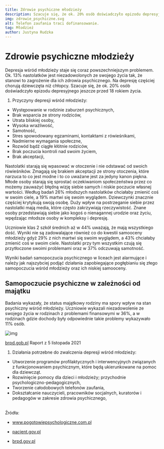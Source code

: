 ```yaml
---
title: Zdrowie psychiczne młodzieży
description: Szacuje się, że ok. 20% osób doświadczyło epizodu depresyjnego jeszcze przed 18 rokiem życia.
img: zdrowie_psychiczne.svg
alt: Telefon zaufania traci dofinansowanie.
tag: Młodzież
author: Justyna Rudzka
---
```



# Zdrowie psychiczne młodzieży

Depresja wśród młodzieży staje się coraz powszechniejszym problemem. Ok. 13% nastolatków jest niezadowolonych ze swojego życia tak, że stanowi to zagrożenie dla ich zdrowia psychicznego. Na depresję częściej chorują dziewczęta niż chłopcy. Szacuje się, że ok. 20% osób doświadczyło epizodu depresyjnego jeszcze przed 18 rokiem życia.

1. Przyczyny depresji wśród młodzieży:
- Występowanie w rodzinie zaburzeń psychicznych,
- Brak wsparcia ze strony rodziców,
- Utrata bliskiej osoby,
- Wysoka wrażliwość,
- Samotność,
- Stres spowodowany egzaminami, kontaktami z rówieśnikami,
- Nadmierne wymagania społeczne,
- Rozwód bądź ciągłe kłótnie rodziców,
- Brak poczucia kontroli nad swoim życiem,
- Brak akceptacji,


Nastolatki starają się wpasować w otoczenie i nie odstawać od swoich rówieśników. Zmagają się brakiem akceptacji ze strony otoczenia, które narzuca to co jest modne i to co uważane jest za jedyny kanon piękna. Młode osoby starają się sprostać oczekiwaniom społeczeństwa przez co możemy zauważyć błędną wizję siebie samych i niskie poczucie własnej wartości. Według badań 26% młodszych nastolatków chciałaby zmienić coś w swoim ciele, a 19% martwi się swoim wyglądem. Dziewczynki znacznie częściej krytykują swoją osobę. Duży wpływ na postrzeganie siebie przez nastolatki mają media, które często zakrzywiają rzeczywistość. Znane osoby  przedstawiają siebie jako kogoś o nienagannej urodzie oraz życiu, wpędzając młodsze osoby w kompleksy i depresję.

Uczniowie klas 2 szkół średnich aż w 44% uważają, że mają wszystkiego dość. Wyniki nie są zadowalające również co do kwestii samooceny młodzieży gdyż 29% z nich martwi się swoim wyglądem, a 43% chciałaby zmienić coś w swoim ciele. Nastolatki przy tym wszystkim czują się przytłoczone swoimi problemami oraz w 37% odczuwają samotność.

Wyniki badań samopoczucia psychicznego w liceach jest alarmujące i należy jak najszybciej podjąć działania zapobiegające pogłębianiu się złego samopoczucia wśród młodzieży oraz ich niskiej samooceny.


## Samopoczucie psychiczne w zależności od majątku

Badania wykazały, że status majątkowy rodziny ma spory wpływ na stan psychiczny wśród młodzieży. Uczniowie wykazali niezadowolenie ze swojego życia w rodzinach z problemami finansowymi w 36%, a w rodzinach gdzie dochody były odpowiednie takie problemy wykazywało 11% osób.

![img](/articles/zdrowie_psychiczne.png)
<figcaption><a href="brpd.gob.pl" target="_blank" rel="noopener noreferrer">brpd.gob.pl</a> Raport z 5 listopada 2021</figcaption>




1. Działania potrzebne do zwalczenia depresji wśród młodzieży:
- Utworzenie programów profilaktycznych i interwencyjnych związanych z funkcjonowaniem psychicznym, które będą ukierunkowane na pomoc dla dziewcząt.
- Rozwinięcie pomocy dla dzieci i młodzieży; przychodnie psychologiczno-pedagogicznych,
- Tworzenie całodobowych telefonów zaufania,
- Dokształcanie nauczycieli, pracowników socjalnych, kuratorów i pedagogów w zakresie zdrowia psychicznego,

<br>
Źródła:

- <a href="https://www.pogotowiepsychologiczne.com.pl/rodzicu-reaguj-to-moze-byc-depresja-wskazowki-dla-rodzicow/" target="_blank" rel="noopener noreferrer">www.pogotowiepsychologiczne.com.pl</a>

- <a href="https://pacjent.gov.pl/aktualnosc/depresja-u-dzieci-i-mlodziezy" target="_blank" rel="noopener noreferrer">pacjent.gov.pl</a>

- <a href="https://brpd.gov.pl/2021/11/05/mlodzi-potrzebuja-pilnej-pomocy-psychologicznej-alarmujace-wyniki-badania-rzecznika-praw-dziecka/" target="_blank" rel="noopener noreferrer">brpd.gov.pl</a>
